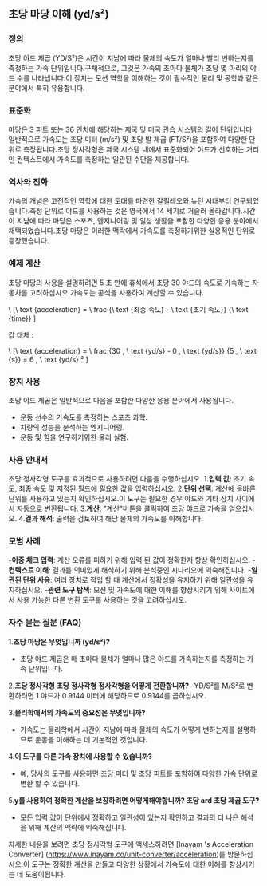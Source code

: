 ## 초당 마당 이해 (yd/s²)

### 정의
초당 야드 제곱 (YD/S²)은 시간이 지남에 따라 물체의 속도가 얼마나 빨리 변하는지를 측정하는 가속 단위입니다.구체적으로, 그것은 가속의 초마다 물체가 초당 몇 마리의 야드 수를 나타냅니다.이 장치는 모션 역학을 이해하는 것이 필수적인 물리 및 공학과 같은 분야에서 특히 유용합니다.

### 표준화
마당은 3 피트 또는 36 인치에 해당하는 제국 및 미국 관습 시스템의 길이 단위입니다.일반적으로 가속도는 초당 미터 (m/s²) 및 초당 발 제곱 (FT/S²)을 포함하여 다양한 단위로 측정됩니다.초당 정사각형은 제국 시스템 내에서 표준화되어 야드가 선호하는 거리 인 컨텍스트에서 가속도를 측정하는 일관된 수단을 제공합니다.

### 역사와 진화
가속의 개념은 고전적인 역학에 대한 토대를 마련한 갈릴레오와 뉴턴 시대부터 연구되었습니다.측정 단위로 야드를 사용하는 것은 영국에서 14 세기로 거슬러 올라갑니다.시간이 지남에 따라 마당은 스포츠, 엔지니어링 및 일상 생활을 포함한 다양한 응용 분야에서 채택되었습니다.초당 마당은 이러한 맥락에서 가속도를 측정하기위한 실용적인 단위로 등장했습니다.

### 예제 계산
초당 마당의 사용을 설명하려면 5 초 만에 휴식에서 초당 30 야드의 속도로 가속하는 자동차를 고려하십시오.가속도는 공식을 사용하여 계산할 수 있습니다.

\ [\ text {acceleration} = \ frac {\ text {최종 속도} - \ text {초기 속도}} {\ text {time}} \]

값 대체 :

\ [\ text {acceleration} = \ frac {30 \, \ text {yd/s} - 0 \, \ text {yd/s}} {5 \, \ text {s}} = 6 \, \ text {yd/s} ² \]

### 장치 사용
초당 야드 제곱은 일반적으로 다음을 포함한 다양한 응용 분야에서 사용됩니다.
- 운동 선수의 가속도를 측정하는 스포츠 과학.
- 차량의 성능을 분석하는 엔지니어링.
- 운동 및 힘을 연구하기위한 물리 실험.

### 사용 안내서
초당 정사각형 도구를 효과적으로 사용하려면 다음을 수행하십시오.
1.**입력 값**: 초기 속도, 최종 속도 및 지정된 필드에 필요한 값을 입력하십시오.
2.**단위 선택**: 계산에 올바른 단위를 사용하고 있는지 확인하십시오.이 도구는 필요한 경우 야드와 기타 장치 사이에서 자동으로 변환됩니다.
3.**계산**: "계산"버튼을 클릭하여 초당 야드로 가속을 얻으십시오.
4.**결과 해석**: 출력을 검토하여 해당 물체의 가속도를 이해합니다.

### 모범 사례
-**이중 체크 입력**: 계산 오류를 피하기 위해 입력 된 값이 정확한지 항상 확인하십시오.
-**컨텍스트 이해**: 결과를 의미있게 해석하기 위해 분석중인 시나리오에 익숙해집니다.
-**일관된 단위 사용**: 여러 장치로 작업 할 때 계산에서 정확성을 유지하기 위해 일관성을 유지하십시오.
-**관련 도구 탐색**: 모션 및 가속도에 대한 이해를 향상시키기 위해 사이트에서 사용 가능한 다른 변환 도구를 사용하는 것을 고려하십시오.

### 자주 묻는 질문 (FAQ)

1.**초당 마당은 무엇입니까 (yd/s²)?**
- 초당 야드 제곱은 매 초마다 물체가 얼마나 많은 야드를 가속하는지를 측정하는 가속 단위입니다.

2.**초당 정사각형 초당 정사각형 정사각형을 어떻게 전환합니까?**
-YD/S²를 M/S²로 변환하려면 1 야드가 0.9144 미터에 해당하므로 0.9144를 곱하십시오.

3.**물리학에서의 가속도의 중요성은 무엇입니까?**
- 가속도는 물리학에서 시간이 지남에 따라 물체의 속도가 어떻게 변하는지를 설명하므로 운동을 이해하는 데 기본적인 것입니다.

4.**이 도구를 다른 가속 장치에 사용할 수 있습니까?**
- 예, 당사의 도구를 사용하면 초당 미터 및 초당 피트를 포함하여 다양한 가속 단위로 변환 할 수 있습니다.

5.**y를 사용하여 정확한 계산을 보장하려면 어떻게해야합니까? 초당 ard 초당 제곱 도구?**
- 모든 입력 값이 단위에서 정확하고 일관성이 있는지 확인하고 결과의 더 나은 해석을 위해 계산의 맥락에 익숙해집니다.

자세한 내용을 보려면 초당 정사각형 도구에 액세스하려면 [Inayam 's Acceleration Converter] (https://www.inayam.co/unit-converter/acceleration)를 방문하십시오.이 도구는 정확한 계산을 만들고 다양한 상황에서 가속도에 대한 이해를 향상시키는 데 도움이됩니다.